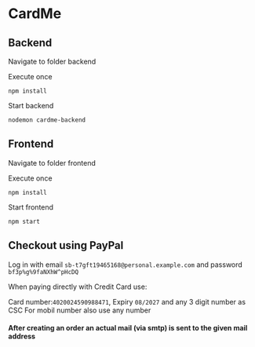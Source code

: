 # CardMe

## Backend

Navigate to folder backend

Execute once

```
npm install
```

Start backend

```
nodemon cardme-backend
```

## Frontend

Navigate to folder frontend

Execute once

```
npm install
```

Start frontend

```
npm start
```

## Checkout using PayPal

Log in with email `sb-t7gft19465168@personal.example.com`  and password `bf3p%g%9faNXhW^pHcDQ`

When paying directly with Credit Card use:

Card number:`4020024590988471`, Expiry `08/2027` and any 3 digit number as CSC
For mobil number also use any number


#### After creating an order an actual mail (via smtp) is sent to the given mail address